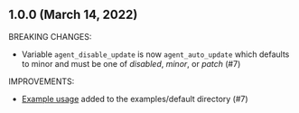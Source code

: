 ## 1.0.0 (March 14, 2022)

BREAKING CHANGES:
* Variable `agent_disable_update` is now `agent_auto_update` which defaults to minor and must be one of *disabled*, *minor*, or *patch* (#7)

IMPROVEMENTS:
* [Example usage](examples/default/) added to the examples/default directory (#7)
